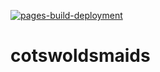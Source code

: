 [![pages-build-deployment](https://github.com/SOliv1/cotswoldsmaids/actions/workflows/pages/pages-build-deployment/badge.svg)](https://github.com/SOliv1/cotswoldsmaids/actions/workflows/pages/pages-build-deployment)

# cotswoldsmaids

